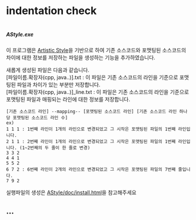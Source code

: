 # indentation check

#
##### AStyle.exe  
이 프로그램은 [Artistic Style](http://astyle.sourceforge.net/)을 기반으로 하여 기존 소스코드와 포맷팅된 소스코드의 차이에 대한 정보를 저장하는 파일을 생성하는 기능을 추가하였습니다.  

새롭게 생성된 파일은 다음과 같습니다.  
[파일이름.확장자(cpp, java..)].txt : 이 파일은 기존 소스코드의 라인을 기준으로 포맷팅된 파일과 차이가 있는 부분만 저장합니다.  
[파일이름.확장자(cpp, java..)]\_line.txt : 이 파일은 기존 소스코드의 라인을 기준으로 포맷팅된 파일과 매핑되는 라인에 대한 정보를 저장합니다.  

    [기존 소스코드 라인] --mapping-- [포맷팅된 소스코드 라인] [기존 소스코드 라인 하나 당 포맷팅된 소스코드 라인 수]  
    ex)  
    1 1 1 : 1번째 라인이 1개의 라인으로 변경되었고 그 시작은 포맷팅된 파일의 1번째 라인입니다.
    2 1 1 : 2번째 라인이 1개의 라인으로 변경되었고 그 시작은 포맷팅된 파일의 1번째 라인입니다. (1~2번째의 두 줄이 한 줄로 변경)
    3 3 2
    4 4 1
    5 5 2
    6 7 2 : 6번째 라인이 2개의 라인으로 변경되었고 그 시작은 포맷팅된 파일의 7번째 줄입니다.
    7 9 2

실행파일의 생성은 [AStyle/doc/install.html](http://astyle.sourceforge.net/install.html)을 참고해주세요

## ...
